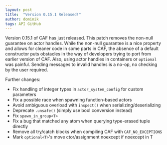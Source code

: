 ```yaml
---
layout: post
title:  "Version 0.15.1 Released!"
author: dominik
tags: API GitHub
---
```


Version 0.15.1 of CAF has just released. This patch removes the non-null
guarantee on actor handles. While the non-null guarantee is a nice property and
allows for cleaner code in some parts in CAF, the absence of a default
constructor puts obstacles in the way of developers trying to port from earlier
version of CAF. Also, using actor handles in containers or `optional` was
painful. Sending messages to invalid handles is a no-op, no checking by the
user required.

Further changes:
- Fix handling of integer types in `actor_system_config` for custom parameters
- Fix a possible race when spawning function-based actors
- Avoid ambiguous overload with `inspect()` when serializing/deserializing
- Deprecate `.unsafe()` (simply use bool conversion instead)
- Fix `spawn_in_group<T>`
- Fix a bug that matched any atom when querying type-erased tuple directly
- Remove all try/catch blocks when compiling CAF with `CAF_NO_EXCEPTIONS`
- Mark `optional<T>`'s move ctor/assignment noexcept if noexcept in T
